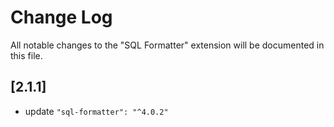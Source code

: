 # Change Log

All notable changes to the "SQL Formatter" extension will be documented in this file.
## [2.1.1]

- update `"sql-formatter": "^4.0.2"`
